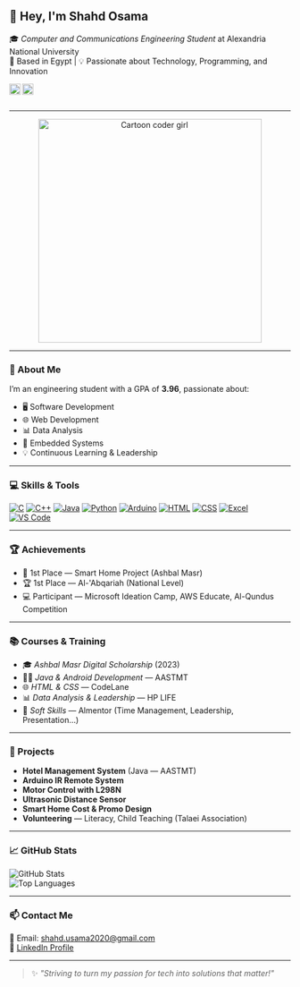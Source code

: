 ## 👋 Hey, I'm Shahd Osama

🎓 *Computer and Communications Engineering Student* at Alexandria National University  
📍 Based in Egypt | 💡 Passionate about Technology, Programming, and Innovation

<a href='https://www.linkedin.com/in/shahd-usama-539815194'><img align='left' alt="LinkedIn" src="https://raw.githubusercontent.com/rahul-jha98/rahul-jha98/561d474902b59c7429ec22bb73e225696c27b202/assets/linkedin.svg" height='20px'/></a>
<a href='mailto:shahd.usama2020@gmail.com'><img align='left' alt="Email" src="https://img.shields.io/badge/Email-shahd.usama2020@gmail.com-blue?style=flat&logo=gmail" height='20px'/></a>

<br/><br/>

---

<div align="center">
  <img alt="Cartoon coder girl" src="https://user-images.githubusercontent.com/74038190/219923809-b86dc415-a0c2-4a38-bc88-ad6cf06395a8.gif" width="400px">
</div>

---

### 🚀 About Me
I’m an engineering student with a GPA of **3.96**, passionate about:

- 🖥 Software Development  
- 🌐 Web Development  
- 📊 Data Analysis  
- 🤖 Embedded Systems  
- 💡 Continuous Learning & Leadership  

---

### 💻 Skills & Tools

<a href="#"><img alt="C" src="https://img.icons8.com/color/48/000000/c-programming.png"/></a>
<a href="#"><img alt="C++" src="https://img.icons8.com/color/48/000000/c-plus-plus-logo.png"/></a>
<a href="#"><img alt="Java" src="https://img.icons8.com/color/48/000000/java-coffee-cup-logo.png"/></a>
<a href="#"><img alt="Python" src="https://img.icons8.com/color/48/000000/python.png"/></a>
<a href="#"><img alt="Arduino" src="https://img.icons8.com/ios-filled/50/0081C9/arduino.png"/></a>
<a href="#"><img alt="HTML" src="https://img.icons8.com/color/48/000000/html-5.png"/></a>
<a href="#"><img alt="CSS" src="https://img.icons8.com/color/48/000000/css3.png"/></a>
<a href="#"><img alt="Excel" src="https://img.icons8.com/color/48/000000/microsoft-excel-2019.png"/></a>
<a href="#"><img alt="VS Code" src="https://img.icons8.com/color/48/000000/visual-studio-code-2019.png"/></a>

---

### 🏆 Achievements
- 🥇 1st Place — Smart Home Project (Ashbal Masr)  
- 🏆 1st Place — Al-'Abqariah (National Level)  
- 💻 Participant — Microsoft Ideation Camp, AWS Educate, Al-Qundus Competition  

---

### 📚 Courses & Training
- 🎓 *Ashbal Masr Digital Scholarship* (2023)  
- 👩‍💻 *Java & Android Development* — AASTMT  
- 🌐 *HTML & CSS* — CodeLane  
- 📊 *Data Analysis & Leadership* — HP LIFE  
- 🧠 *Soft Skills* — Almentor (Time Management, Leadership, Presentation…)

---

### 🔧 Projects
- **Hotel Management System** (Java — AASTMT)  
- **Arduino IR Remote System**  
- **Motor Control with L298N**  
- **Ultrasonic Distance Sensor**  
- **Smart Home Cost & Promo Design**  
- **Volunteering** — Literacy, Child Teaching (Talaei Association)  

---

### 📈 GitHub Stats
![GitHub Stats](https://github-readme-stats.vercel.app/api?username=shahdusama&show_icons=true&theme=tokyonight)  
![Top Languages](https://github-readme-stats.vercel.app/api/top-langs/?username=shahdusama&layout=compact&theme=tokyonight)

---

### 📫 Contact Me
📧 Email: shahd.usama2020@gmail.com  
🔗 [LinkedIn Profile](https://www.linkedin.com/in/shahd-usama-539815194)

---

> ✨ *"Striving to turn my passion for tech into solutions that matter!"*


